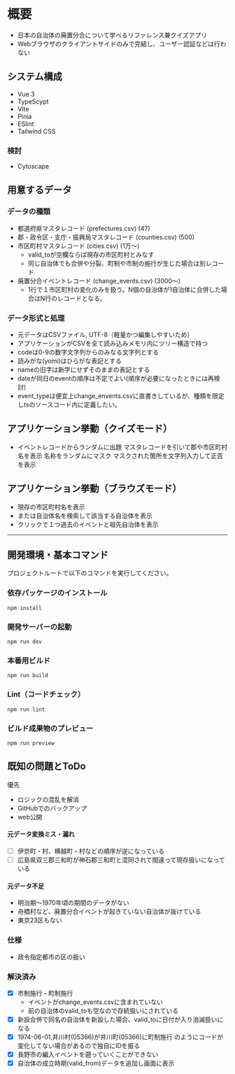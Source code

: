 # 概要

- 日本の自治体の廃置分合について学べるリファレンス兼クイズアプリ
- Webブラウザのクライアントサイドのみで完結し、ユーザー認証などは行わない

## システム構成
- Vue 3
- TypeScypt
- Vite
- Pinia
- ESlint
- Tailwind CSS

### 検討
- Cytoscape

## 用意するデータ

### データの種類
- 都道府県マスタレコード (prefectures.csv) (47)
- 郡・政令区・支庁・振興局マスタレコード (counties.csv)  (500)
- 市区町村マスタレコード (cities.csv) (1万〜)
  - valid_toが空欄ならば現存の市区町村とみなす
  - 同じ自治体でも合併や分裂、町制や市制の施行が生じた場合は別レコード
- 廃置分合イベントレコード (change_events.csv)  (3000〜)
  - 1行で１市区町村の変化のみを扱う。N個の自治体が1自治体に合併した場合はN行のレコードとなる。

### データ形式と処理
- 元データはCSVファイル, UTF-8（軽量かつ編集しやすいため）
- アプリケーションがCSVを全て読み込みメモリ内にツリー構造で持つ
- codeは0-9の数字文字列からのみなる文字列とする
- 読みがな(yomi)はひらがな表記とする
- nameの旧字は新字にせずそのままの表記とする
- dateが同日のeventの順序は不定でよい(順序が必要になったときには再検討)
- event_typeは便宜上change_envents.csvに直書きしているが、種類を限定しtsのソースコード内に定義したい。

## アプリケーション挙動（クイズモード）
- イベントレコードからランダムに出題
  マスタレコードを引いて郡や市区町村名を表示
  名称をランダムにマスク
  マスクされた箇所を文字列入力して正否を表示

## アプリケーション挙動（ブラウズモード）
- 現存の市区町村名を表示
- または自治体名を検索して該当する自治体を表示
- クリックで１つ過去のイベントと祖先自治体を表示

---

## 開発環境・基本コマンド

プロジェクトルートで以下のコマンドを実行してください。

### 依存パッケージのインストール
```
npm install
```

### 開発サーバーの起動
```
npm run dev
```

### 本番用ビルド
```
npm run build
```

### Lint（コードチェック）
```
npm run lint
```

### ビルド成果物のプレビュー
```
npm run preview
```

## 既知の問題とToDo

優先
- ロジックの混乱を解消
- GitHubでのバックアップ
- web公開

#### 元データ変換ミス・漏れ
- [ ] 伊奈町・村、横越町・村などの順序が逆になっている
- [ ] 広島県双三郡三和町が神石郡三和町と混同されて間違って現存扱いになっている

#### 元データ不足
- 明治期〜1970年頃の期間のデータがない
- 舟橋村など、廃置分合イベントが起きていない自治体が抜けている
- 東京23区もない

### 仕様
- 政令指定都市の区の扱い

### 解決済み
- [x] 市制施行・町制施行
  - イベントがchange_events.csvに含まれていない
  - 前の自治体のvalid_toも空なので存続扱いにされている
- [x] 新設合併で同名の自治体を新設した場合、valid_toに日付が入り消滅扱いになる
- [x] 1974-06-01,井川村(05366)が井川町(05366)に町制施行 のようにコードが変化してない場合があるので独自にIDを振る
- [x] 長野市の編入イベントを遡っていくことができない
- [x] 自治体の成立時期(valid_from)データを追加し画面に表示